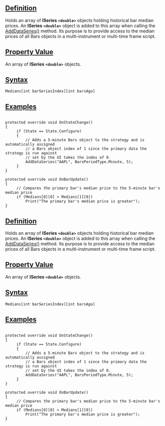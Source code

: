 ## [Definition](https://developer.ninjatrader.com/docs/desktop/medians\#definition)

Holds an array of **ISeries `<double>`** objects holding historical bar median prices. An **ISeries `<double>`** object is added to this array when calling the [AddDataSeries()](https://developer.ninjatrader.com/docs/desktop/adddataseries) method. Its purpose is to provide access to the median prices of all Bars objects in a multi-instrument or multi-time frame script.

## [Property Value](https://developer.ninjatrader.com/docs/desktop/medians\#property-value)

An array of **ISeries `<double>`** objects.

## [Syntax](https://developer.ninjatrader.com/docs/desktop/medians\#syntax)

`Medians[int barSeriesIndex][int barsAgo]`

## [Examples](https://developer.ninjatrader.com/docs/desktop/medians\#examples)

```jsx-150469391 csharp

protected override void OnStateChange()
{
     if (State == State.Configure)
     {
         // Adds a 5-minute Bars object to the strategy and is automatically assigned
         // a Bars object index of 1 since the primary data the strategy is run against
         // set by the UI takes the index of 0.
         AddDataSeries("AAPL", BarsPeriodType.Minute, 5);
     }
}

protected override void OnBarUpdate()
{
     // Compares the primary bar's median price to the 5-minute bar's median price
     if (Medians[0][0] > Medians[1][0])
         Print("The primary bar's median price is greater");
}

```

## [Definition](https://developer.ninjatrader.com/docs/desktop/medians\#definition)

Holds an array of **ISeries `<double>`** objects holding historical bar median prices. An **ISeries `<double>`** object is added to this array when calling the [AddDataSeries()](https://developer.ninjatrader.com/docs/desktop/adddataseries) method. Its purpose is to provide access to the median prices of all Bars objects in a multi-instrument or multi-time frame script.

## [Property Value](https://developer.ninjatrader.com/docs/desktop/medians\#property-value)

An array of **ISeries `<double>`** objects.

## [Syntax](https://developer.ninjatrader.com/docs/desktop/medians\#syntax)

`Medians[int barSeriesIndex][int barsAgo]`

## [Examples](https://developer.ninjatrader.com/docs/desktop/medians\#examples)

```jsx-150469391 csharp

protected override void OnStateChange()
{
     if (State == State.Configure)
     {
         // Adds a 5-minute Bars object to the strategy and is automatically assigned
         // a Bars object index of 1 since the primary data the strategy is run against
         // set by the UI takes the index of 0.
         AddDataSeries("AAPL", BarsPeriodType.Minute, 5);
     }
}

protected override void OnBarUpdate()
{
     // Compares the primary bar's median price to the 5-minute bar's median price
     if (Medians[0][0] > Medians[1][0])
         Print("The primary bar's median price is greater");
}

```